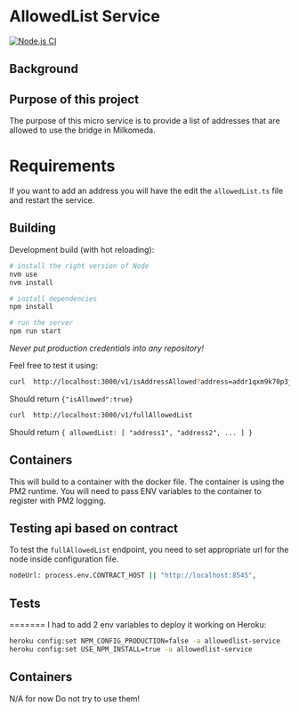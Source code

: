 # AllowedList Service
[![Node.js CI](https://github.com/dcSpark/pricing-service/actions/workflows/node.js.yml/badge.svg?branch=main)](https://github.com/dcSpark/pricing-service/actions/workflows/node.js.yml)




## Background


## Purpose of this project
The purpose of this micro service is to provide a list of addresses that are allowed to use the bridge in Milkomeda.

# Requirements
If you want to add an address you will have the edit the `allowedList.ts` file and restart the service.

## Building

Development build (with hot reloading):
```bash
# install the right version of Node
nvm use
nvm install

# install dependencies
npm install

# run the server
npm run start
```

*Never put production credentials into any repository!*

Feel free to test it using:
```sh
curl  http://localhost:3000/v1/isAddressAllowed?address=addr1qxm9k70p3j54qfgvvhx39rh0kfm6k4lxyfkavks0cm7kklxlmylqk3ksyqnhe8dadcee2a5syrc8a2salkpa3e0sp76symvshl
```
Should return `{"isAllowed":true}`

```sh
curl  http://localhost:3000/v1/fullAllowedList
```
Should return `{ allowedList: [ "address1", "address2", ... ] }`

## Containers
This will build to a container with the docker file.  The container is using the PM2 runtime.  You will need to pass ENV variables to the container to register with PM2 logging.

## Testing api based on contract
To test the `fullAllowedList` endpoint, you need to set appropriate url for the node inside configuration file.
```bash
nodeUrl: process.env.CONTRACT_HOST || "http://localhost:8545",
```


## Tests
=======
I had to add 2 env variables to deploy it working on Heroku:

```bash
heroku config:set NPM_CONFIG_PRODUCTION=false -a allowedlist-service
heroku config:set USE_NPM_INSTALL=true -a allowedlist-service
```

## Containers
N/A for now
Do not try to use them!
